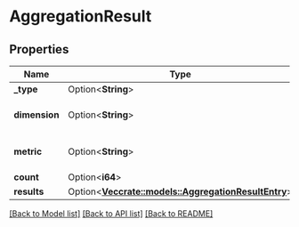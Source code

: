 # AggregationResult

## Properties

Name | Type | Description | Notes
------------ | ------------- | ------------- | -------------
**_type** | Option<**String**> |  | [optional]
**dimension** | Option<**String**> | For termFrequency aggregations | [optional]
**metric** | Option<**String**> | For numericRange aggregations | [optional]
**count** | Option<**i64**> |  | [optional]
**results** | Option<[**Vec<crate::models::AggregationResultEntry>**](AggregationResultEntry.md)> |  | [optional]

[[Back to Model list]](../README.md#documentation-for-models) [[Back to API list]](../README.md#documentation-for-api-endpoints) [[Back to README]](../README.md)


